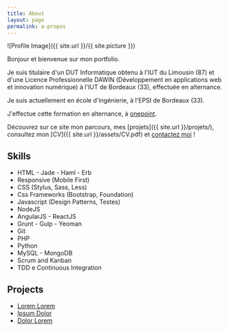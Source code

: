 ```yaml
---
title: About
layout: page
permalink: a-propos
---
```

![Profile Image]({{ site.url }}/{{ site.picture }})

Bonjour et bienvenue sur mon portfolio.

Je suis titulaire d'un DUT Informatique obtenu à l'IUT du Limousin (87) et d'une Licence Professionnelle DAWIN (Développement en applications web et innovation numérique) à l'IUT de Bordeaux (33), effectuée en alternance.

Je suis actuellement en école d'ingénierie, à l'EPSI de Bordeaux (33).

J'effectue cette formation en alternance, à [onepoint](https://groupeonepoint.com).

Découvrez sur ce site mon parcours, mes [projets]({{ site.url }}/projets/), consultez mon [CV]({{ site.url }}/assets/CV.pdf) et [contactez moi](mailto:{{site.email}}) !

<h2>Skills</h2>

<ul class="skill-list">
	<li>HTML - Jade - Haml - Erb</li>
	<li>Responsive (Mobile First)</li>
	<li>CSS (Stylus, Sass, Less)</li>
	<li>Css Frameworks (Bootstrap, Foundation)</li>
	<li>Javascript (Design Patterns, Testes)</li>
	<li>NodeJS</li>
	<li>AngularJS - ReactJS</li>
	<li>Grunt - Gulp - Yeoman</li>
	<li>Git</li>
	<li>PHP</li>
	<li>Python</li>
	<li>MySQL - MongoDB</li>
	<li>Scrum and Kanban</li>
	<li>TDD e Continuous Integration</li>
</ul>

<h2>Projects</h2>

<ul>
	<li><a href="https://github.com/">Lorem Lorem</a></li>
	<li><a href="https://github.com/">Ipsum Dolor</a></li>
	<li><a href="https://github.com/">Dolor Lorem</a></li>
</ul>
